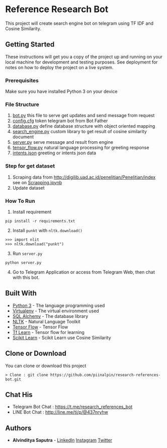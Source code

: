 # Reference Research Bot
This project will create search engine bot on telegram using TF IDF and Cosine Similarity.

## Getting Started

These instructions will get you a copy of the project up and running on your local machine for development and testing purposes. See deployment for notes on how to deploy the project on a live system.

### Prerequisites

Make sure you have installed Python 3 on your device

### File Structure

1. [bot.py](https://github.com/piinalpin/research-references-bot/blob/master/bot.py) this file to serve get updates and send message from request
2. [config.cfg](https://github.com/piinalpin/research-references-bot/blob/master/config.cfg) token telegram bot from Bot Father
3. [database.py](https://github.com/piinalpin/research-references-bot/blob/master/database.py) define database structure with object oriented mapping
4. [search_engine.py](https://github.com/piinalpin/research-references-bot/blob/master/search_engine.py) custom library to get result of cosine similarity document
5. [server.py](https://github.com/piinalpin/research-references-bot/blob/master/server.py) serve message and result from engine
6. [tensor_flow.py](https://github.com/piinalpin/research-references-bot/blob/master/tensor_flow.py) natural language processing for greeting response
7. [intents.json](https://github.com/piinalpin/research-references-bot/blob/master/docs/intents.json) greeting or intents json data

### Step for get dataset
1. Scraping data from http://digilib.uad.ac.id/penelitian/Penelitian/index see on [Scrapping.ipynb](https://github.com/piinalpin/research-references-bot/blob/master/docs/Scrapping.ipynb)
2. Update dataset

### How To Run
1. Install requirement
```
pip install -r requirements.txt
```
2. Install `punkt` with `nltk.download()`
```
>>> import nlit
>>> nltk.download("punkt")
```
3. Run `server.py`
```
python server.py
```
4. Go to Telegram Application or access from Telegram Web, then chat with this bot.

## Built With

* [Python 3](https://www.python.org/download/releases/3.0/) - The language programming used
* [Virtualenv](https://virtualenv.pypa.io/en/latest/) - The virtual environment used
* [SQL Alchemy](https://www.sqlalchemy.org/) - The database library
* [NLTK](https://pypi.org/project/nltk/) - Natural Language Toolkit
* [Tensor Flow](https://pypi.org/project/tensorflow/) - Tensor Flow
* [Tf Learn](https://pypi.org/project/tflearn/) - Tensor flow for learning
* [Scikit Learn](https://pypi.org/project/sklearn/) - Scikit Learn use Cosine Similarity

## Clone or Download

You can clone or download this project
```
> Clone : git clone https://github.com/piinalpin/research-references-bot.git
```

## Chat His

* Telegram Bot Chat : https://t.me/research_references_bot
* LINE Bot Chat : http://line.me/ti/p/@437nryhw

## Authors

* **Alvinditya Saputra** - [LinkedIn](https://linkedin.com/in/piinalpin) [Instagram](https://www.instagram.com/piinalpin) [Twitter](https://www.twitter.com/piinalpin)